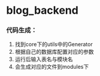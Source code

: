# blog_backend
### 代码生成：
1. 找到core下的utils中的Generator
2. 根据自己的数据库配置对应的参数
3. 运行后输入表名与模块名
4. 会生成对应的文件到modules下
